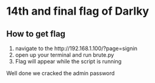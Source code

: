 <h1> 14th and final flag of Darlky</h1>

<h2>How to get flag</h2>

<ol>

<li> navigate to the http://192.168.1.100/?page=signin</li>
<li> open up your terminal and run brute.py  </li>
<li> Flag will appear while the script is running</li>

</ol>

Well done we cracked the admin password


